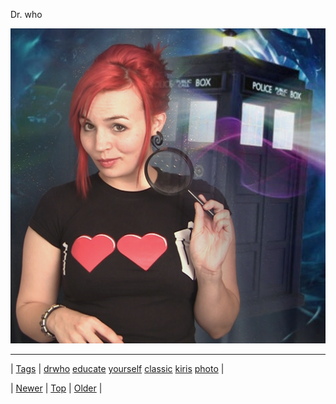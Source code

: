 <!--
title: Dr. who
date: 2020-06-28T15:27:00.190Z
tags: drwho, educate, yourself, classic, kiris, photo
-->


Dr. who

![](67747444514-0.png)

<!--BOTTOM-POST-NAVIGATION-->
---

| [Tags](tags.md) | [drwho](tag-drwho.md) [educate](tag-educate.md) [yourself](tag-yourself.md) [classic](tag-classic.md) [kiris](tag-kiris.md) [photo](tag-photo.md) |

| [Newer](67685996092.md) | [Top](index.md) | [Older](67748354826.md) |